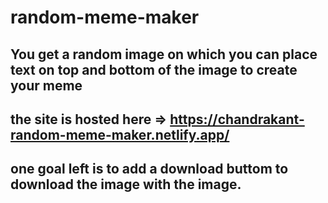 # random-meme-maker

## You get a random image on which you can place text on top and bottom of the image to create your meme
## the site is hosted here => https://chandrakant-random-meme-maker.netlify.app/

## one goal left is to add a download buttom to download the image with the image.

